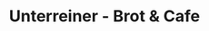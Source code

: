 ---
title: "Unterreiner - Brot & Cafe"
url: /saaldorf-surheim/unterreiner-brot-und-cafe/
shop: Bäckerei
---